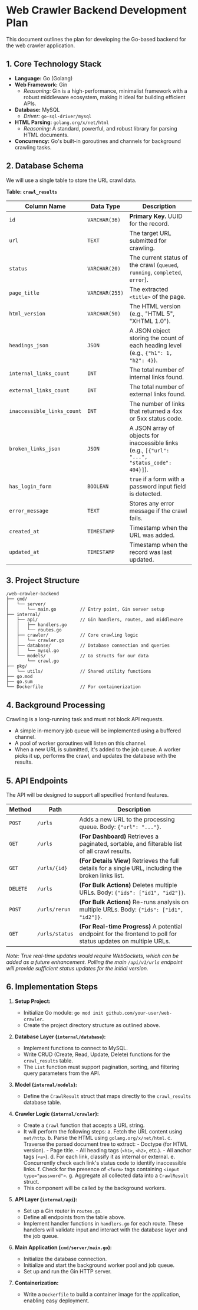 # Web Crawler Backend Development Plan

This document outlines the plan for developing the Go-based backend for the web crawler application.

## 1. Core Technology Stack

*   **Language:** Go (Golang)
*   **Web Framework:** Gin
    *   *Reasoning:* Gin is a high-performance, minimalist framework with a robust middleware ecosystem, making it ideal for building efficient APIs.
*   **Database:** MySQL
    *   *Driver:* `go-sql-driver/mysql`
*   **HTML Parsing:** `golang.org/x/net/html`
    *   *Reasoning:* A standard, powerful, and robust library for parsing HTML documents.
*   **Concurrency:** Go's built-in goroutines and channels for background crawling tasks.

## 2. Database Schema

We will use a single table to store the URL crawl data.

**Table: `crawl_results`**

| Column Name                 | Data Type      | Description                                                                                             |
| --------------------------- | -------------- | ------------------------------------------------------------------------------------------------------- |
| `id`                        | `VARCHAR(36)`  | **Primary Key.** UUID for the record.                                                                   |
| `url`                       | `TEXT`         | The target URL submitted for crawling.                                                                  |
| `status`                    | `VARCHAR(20)`  | The current status of the crawl (`queued`, `running`, `completed`, `error`).                            |
| `page_title`                | `VARCHAR(255)` | The extracted `<title>` of the page.                                                                      |
| `html_version`              | `VARCHAR(50)`  | The HTML version (e.g., "HTML 5", "XHTML 1.0").                                                         |
| `headings_json`             | `JSON`         | A JSON object storing the count of each heading level (e.g., `{"h1": 1, "h2": 4}`).                     |
| `internal_links_count`      | `INT`          | The total number of internal links found.                                                               |
| `external_links_count`      | `INT`          | The total number of external links found.                                                               |
| `inaccessible_links_count`  | `INT`          | The number of links that returned a 4xx or 5xx status code.                                             |
| `broken_links_json`         | `JSON`         | A JSON array of objects for inaccessible links (e.g., `[{"url": "...", "status_code": 404}]`).          |
| `has_login_form`            | `BOOLEAN`      | `true` if a form with a password input field is detected.                                               |
| `error_message`             | `TEXT`         | Stores any error message if the crawl fails.                                                            |
| `created_at`                | `TIMESTAMP`    | Timestamp when the URL was added.                                                                       |
| `updated_at`                | `TIMESTAMP`    | Timestamp when the record was last updated.                                                             |

## 3. Project Structure

```
/web-crawler-backend
├── cmd/
│   └── server/
│       └── main.go         // Entry point, Gin server setup
├── internal/
│   ├── api/                // Gin handlers, routes, and middleware
│   │   ├── handlers.go
│   │   └── routes.go
│   ├── crawler/            // Core crawling logic
│   │   └── crawler.go
│   ├── database/           // Database connection and queries
│   │   └── mysql.go
│   └── models/             // Go structs for our data
│       └── crawl.go
├── pkg/
│   └── utils/              // Shared utility functions
├── go.mod
├── go.sum
└── Dockerfile              // For containerization
```

## 4. Background Processing

Crawling is a long-running task and must not block API requests.
- A simple in-memory job queue will be implemented using a buffered channel.
- A pool of worker goroutines will listen on this channel.
- When a new URL is submitted, it's added to the job queue. A worker picks it up, performs the crawl, and updates the database with the results.

## 5. API Endpoints

The API will be designed to support all specified frontend features.

| Method | Path                       | Description                                                                                             |
| ------ | -------------------------- | ------------------------------------------------------------------------------------------------------- |
| `POST` | `/urls`                    | Adds a new URL to the processing queue. Body: `{"url": "..."}`.                                         |
| `GET`  | `/urls`                    | **(For Dashboard)** Retrieves a paginated, sortable, and filterable list of all crawl results.          |
| `GET`  | `/urls/{id}`               | **(For Details View)** Retrieves the full details for a single URL, including the broken links list.    |
| `DELETE`| `/urls`                   | **(For Bulk Actions)** Deletes multiple URLs. Body: `{"ids": ["id1", "id2"]}`.                          |
| `POST` | `/urls/rerun`              | **(For Bulk Actions)** Re-runs analysis on multiple URLs. Body: `{"ids": ["id1", "id2"]}`.               |
| `GET`  | `/urls/status`             | **(For Real-time Progress)** A potential endpoint for the frontend to poll for status updates on multiple URLs. |

*Note: True real-time updates would require WebSockets, which can be added as a future enhancement. Polling the main `/api/v1/urls` endpoint will provide sufficient status updates for the initial version.*

## 6. Implementation Steps

1.  **Setup Project:**
    *   Initialize Go module: `go mod init github.com/your-user/web-crawler`.
    *   Create the project directory structure as outlined above.

2.  **Database Layer (`internal/database`):**
    *   Implement functions to connect to MySQL.
    *   Write CRUD (Create, Read, Update, Delete) functions for the `crawl_results` table.
    *   The `List` function must support pagination, sorting, and filtering query parameters from the API.

3.  **Model (`internal/models`):**
    *   Define the `CrawlResult` struct that maps directly to the `crawl_results` database table.

4.  **Crawler Logic (`internal/crawler`):**
    *   Create a `Crawl` function that accepts a URL string.
    *   It will perform the following steps:
        a. Fetch the URL content using `net/http`.
        b. Parse the HTML using `golang.org/x/net/html`.
        c. Traverse the parsed document tree to extract:
            - Doctype (for HTML version).
            - Page title.
            - All heading tags (`<h1>`, `<h2>`, etc.).
            - All anchor tags (`<a>`).
        d. For each link, classify it as internal or external.
        e. Concurrently check each link's status code to identify inaccessible links.
        f. Check for the presence of `<form>` tags containing `<input type="password">`.
        g. Aggregate all collected data into a `CrawlResult` struct.
    *   This component will be called by the background workers.

5.  **API Layer (`internal/api`):**
    *   Set up a Gin router in `routes.go`.
    *   Define all endpoints from the table above.
    *   Implement handler functions in `handlers.go` for each route. These handlers will validate input and interact with the database layer and the job queue.

6.  **Main Application (`cmd/server/main.go`):**
    *   Initialize the database connection.
    *   Initialize and start the background worker pool and job queue.
    *   Set up and run the Gin HTTP server.

7.  **Containerization:**
    *   Write a `Dockerfile` to build a container image for the application, enabling easy deployment.
